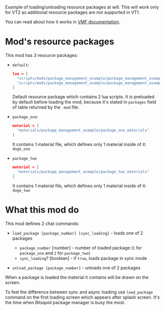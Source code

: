 Example of loading/unloading resource packages at will. This will work only for VT2 as additional resource packages are not supported in VT1.

You can read about how it works in [VMF documentation](https://vmf-docs.verminti.de/#/packages).

# Mod's resource packages

This mod has 3 resource packages:

* `default`:
  ```json
  lua = [
    "scripts/mods/package_management_example/package_management_example"
    "scripts/mods/package_management_example/package_management_example_data"
  ]
  ```
  Default resource package which contains 2 lua scripts. It is preloaded by default before loading the mod, because it's stated in `packages` field of table returned by the `.mod` file.

* `package_one`:
  ```json
  material = [
    "materials/package_management_example/package_one_materials"
  ]
  ```
  It contains 1 material file, which defines only 1 material inside of it: `doge_one`

* `package_two`
  ```json
  material = [
    "materials/package_management_example/package_two_materials"
  ]
  ```
  It contains 1 material file, which defines only 1 material inside of it: `doge_two`

# What this mod do

This mod defines 2 chat commands:
* `load_package [package_number] [sync_loading]` - loads one of 2 packages
  * `package_number` \[number\] - number of loaded package (`1` for `package_one` and `2` for `package_two`)
  * `sync_loading`? \[boolean\] - if `true`, loads package in sync mode

* `unload_package [package_number]` - unloads one of 2 packages

When a package is loaded the material it contains will be drawn on the screen.

To feel the difference between sync and async loading use `load_package` command on the first loading screen which appears after splash screen. It's the time when Bitsquid package manager is busy the most.